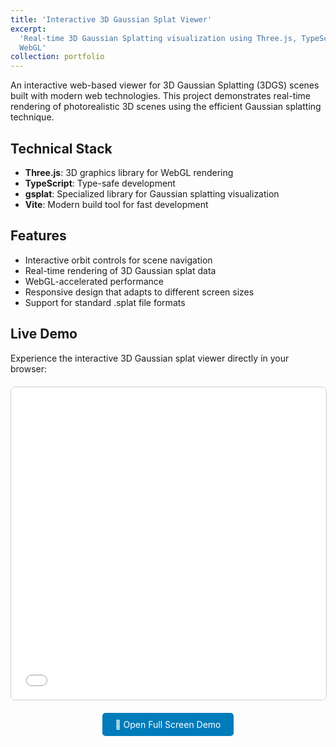 ```yaml
---
title: 'Interactive 3D Gaussian Splat Viewer'
excerpt:
  'Real-time 3D Gaussian Splatting visualization using Three.js, TypeScript, and
  WebGL'
collection: portfolio
---
```


An interactive web-based viewer for 3D Gaussian Splatting (3DGS) scenes built
with modern web technologies. This project demonstrates real-time rendering of
photorealistic 3D scenes using the efficient Gaussian splatting technique.

## Technical Stack

- **Three.js**: 3D graphics library for WebGL rendering
- **TypeScript**: Type-safe development
- **gsplat**: Specialized library for Gaussian splatting visualization
- **Vite**: Modern build tool for fast development

## Features

- Interactive orbit controls for scene navigation
- Real-time rendering of 3D Gaussian splat data
- WebGL-accelerated performance
- Responsive design that adapts to different screen sizes
- Support for standard .splat file formats

## Live Demo

Experience the interactive 3D Gaussian splat viewer directly in your browser:

<div style="text-align: center; margin: 20px 0;">
  <iframe 
    src="/assets/demos/gsplat-viewer/index.html" 
    width="100%" 
    height="500px" 
    style="border: 1px solid #ccc; border-radius: 8px;"
    frameborder="0">
    Your browser does not support iframes. 
    <a href="/assets/demos/gsplat-viewer/index.html" target="_blank">Open demo in new window</a>
  </iframe>
</div>

<div style="text-align: center; margin: 10px 0;">
  <a href="/assets/demos/gsplat-viewer/index.html" target="_blank" style="display: inline-block; padding: 10px 20px; background-color: #007cba; color: white; text-decoration: none; border-radius: 5px;">🚀 Open Full Screen Demo</a>
</div>
